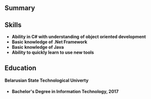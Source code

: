 ## Summary


## Skills
- **Ability in C# with understanding of object oriented development**
- **Basic knowledge of .Net Framework** 
- **Basic knowledge of Java**
- **Ability to quickly learn to use new tools**

## Education
#### **Belarusian State Technological Univerty**     ####   
- **Bachelor's Degree in Information Technology, 2017** 
